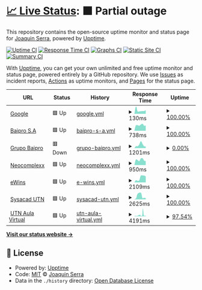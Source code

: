 # [📈 Live Status](https://demo.upptime.js.org): <!--live status--> **🟧 Partial outage**

This repository contains the open-source uptime monitor and status page for [Joaquin Serra](https://demo.upptime.js.org), powered by [Upptime](https://github.com/upptime/upptime).

[![Uptime CI](https://github.com/joacoserra/statusPage/workflows/Uptime%20CI/badge.svg)](https://github.com/joacoserra/statusPage/actions?query=workflow%3A%22Uptime+CI%22)
[![Response Time CI](https://github.com/joacoserra/statusPage/workflows/Response%20Time%20CI/badge.svg)](https://github.com/joacoserra/statusPage/actions?query=workflow%3A%22Response+Time+CI%22)
[![Graphs CI](https://github.com/joacoserra/statusPage/workflows/Graphs%20CI/badge.svg)](https://github.com/joacoserra/statusPage/actions?query=workflow%3A%22Graphs+CI%22)
[![Static Site CI](https://github.com/joacoserra/statusPage/workflows/Static%20Site%20CI/badge.svg)](https://github.com/joacoserra/statusPage/actions?query=workflow%3A%22Static+Site+CI%22)
[![Summary CI](https://github.com/joacoserra/statusPage/workflows/Summary%20CI/badge.svg)](https://github.com/joacoserra/statusPage/actions?query=workflow%3A%22Summary+CI%22)

With [Upptime](https://upptime.js.org), you can get your own unlimited and free uptime monitor and status page, powered entirely by a GitHub repository. We use [Issues](https://github.com/joacoserra/statusPage/issues) as incident reports, [Actions](https://github.com/joacoserra/statusPage/actions) as uptime monitors, and [Pages](https://demo.upptime.js.org) for the status page.

<!--start: status pages-->
<!-- This summary is generated by Upptime (https://github.com/upptime/upptime) -->
<!-- Do not edit this manually, your changes will be overwritten -->
<!-- prettier-ignore -->
| URL | Status | History | Response Time | Uptime |
| --- | ------ | ------- | ------------- | ------ |
| <img alt="" src="https://icons.duckduckgo.com/ip3/www.google.com.ico" height="13"> [Google](https://www.google.com) | 🟩 Up | [google.yml](https://github.com/joacoserra/statusPage/commits/HEAD/history/google.yml) | <details><summary><img alt="Response time graph" src="./graphs/google/response-time-week.png" height="20"> 130ms</summary><br><a href="https://joacoserra.github.io/statusPage/history/google"><img alt="Response time 113" src="https://img.shields.io/endpoint?url=https%3A%2F%2Fraw.githubusercontent.com%2Fjoacoserra%2FstatusPage%2FHEAD%2Fapi%2Fgoogle%2Fresponse-time.json"></a><br><a href="https://joacoserra.github.io/statusPage/history/google"><img alt="24-hour response time 137" src="https://img.shields.io/endpoint?url=https%3A%2F%2Fraw.githubusercontent.com%2Fjoacoserra%2FstatusPage%2FHEAD%2Fapi%2Fgoogle%2Fresponse-time-day.json"></a><br><a href="https://joacoserra.github.io/statusPage/history/google"><img alt="7-day response time 130" src="https://img.shields.io/endpoint?url=https%3A%2F%2Fraw.githubusercontent.com%2Fjoacoserra%2FstatusPage%2FHEAD%2Fapi%2Fgoogle%2Fresponse-time-week.json"></a><br><a href="https://joacoserra.github.io/statusPage/history/google"><img alt="30-day response time 108" src="https://img.shields.io/endpoint?url=https%3A%2F%2Fraw.githubusercontent.com%2Fjoacoserra%2FstatusPage%2FHEAD%2Fapi%2Fgoogle%2Fresponse-time-month.json"></a><br><a href="https://joacoserra.github.io/statusPage/history/google"><img alt="1-year response time 111" src="https://img.shields.io/endpoint?url=https%3A%2F%2Fraw.githubusercontent.com%2Fjoacoserra%2FstatusPage%2FHEAD%2Fapi%2Fgoogle%2Fresponse-time-year.json"></a></details> | <details><summary><a href="https://joacoserra.github.io/statusPage/history/google">100.00%</a></summary><a href="https://joacoserra.github.io/statusPage/history/google"><img alt="All-time uptime 100.00%" src="https://img.shields.io/endpoint?url=https%3A%2F%2Fraw.githubusercontent.com%2Fjoacoserra%2FstatusPage%2FHEAD%2Fapi%2Fgoogle%2Fuptime.json"></a><br><a href="https://joacoserra.github.io/statusPage/history/google"><img alt="24-hour uptime 100.00%" src="https://img.shields.io/endpoint?url=https%3A%2F%2Fraw.githubusercontent.com%2Fjoacoserra%2FstatusPage%2FHEAD%2Fapi%2Fgoogle%2Fuptime-day.json"></a><br><a href="https://joacoserra.github.io/statusPage/history/google"><img alt="7-day uptime 100.00%" src="https://img.shields.io/endpoint?url=https%3A%2F%2Fraw.githubusercontent.com%2Fjoacoserra%2FstatusPage%2FHEAD%2Fapi%2Fgoogle%2Fuptime-week.json"></a><br><a href="https://joacoserra.github.io/statusPage/history/google"><img alt="30-day uptime 100.00%" src="https://img.shields.io/endpoint?url=https%3A%2F%2Fraw.githubusercontent.com%2Fjoacoserra%2FstatusPage%2FHEAD%2Fapi%2Fgoogle%2Fuptime-month.json"></a><br><a href="https://joacoserra.github.io/statusPage/history/google"><img alt="1-year uptime 100.00%" src="https://img.shields.io/endpoint?url=https%3A%2F%2Fraw.githubusercontent.com%2Fjoacoserra%2FstatusPage%2FHEAD%2Fapi%2Fgoogle%2Fuptime-year.json"></a></details>
| <img alt="" src="https://icons.duckduckgo.com/ip3/baiproingenieria.com.ico" height="13"> [Baipro S.A](https://baiproingenieria.com/) | 🟩 Up | [baipro-s-a.yml](https://github.com/joacoserra/statusPage/commits/HEAD/history/baipro-s-a.yml) | <details><summary><img alt="Response time graph" src="./graphs/baipro-s-a/response-time-week.png" height="20"> 738ms</summary><br><a href="https://joacoserra.github.io/statusPage/history/baipro-s-a"><img alt="Response time 658" src="https://img.shields.io/endpoint?url=https%3A%2F%2Fraw.githubusercontent.com%2Fjoacoserra%2FstatusPage%2FHEAD%2Fapi%2Fbaipro-s-a%2Fresponse-time.json"></a><br><a href="https://joacoserra.github.io/statusPage/history/baipro-s-a"><img alt="24-hour response time 682" src="https://img.shields.io/endpoint?url=https%3A%2F%2Fraw.githubusercontent.com%2Fjoacoserra%2FstatusPage%2FHEAD%2Fapi%2Fbaipro-s-a%2Fresponse-time-day.json"></a><br><a href="https://joacoserra.github.io/statusPage/history/baipro-s-a"><img alt="7-day response time 738" src="https://img.shields.io/endpoint?url=https%3A%2F%2Fraw.githubusercontent.com%2Fjoacoserra%2FstatusPage%2FHEAD%2Fapi%2Fbaipro-s-a%2Fresponse-time-week.json"></a><br><a href="https://joacoserra.github.io/statusPage/history/baipro-s-a"><img alt="30-day response time 718" src="https://img.shields.io/endpoint?url=https%3A%2F%2Fraw.githubusercontent.com%2Fjoacoserra%2FstatusPage%2FHEAD%2Fapi%2Fbaipro-s-a%2Fresponse-time-month.json"></a><br><a href="https://joacoserra.github.io/statusPage/history/baipro-s-a"><img alt="1-year response time 669" src="https://img.shields.io/endpoint?url=https%3A%2F%2Fraw.githubusercontent.com%2Fjoacoserra%2FstatusPage%2FHEAD%2Fapi%2Fbaipro-s-a%2Fresponse-time-year.json"></a></details> | <details><summary><a href="https://joacoserra.github.io/statusPage/history/baipro-s-a">100.00%</a></summary><a href="https://joacoserra.github.io/statusPage/history/baipro-s-a"><img alt="All-time uptime 99.94%" src="https://img.shields.io/endpoint?url=https%3A%2F%2Fraw.githubusercontent.com%2Fjoacoserra%2FstatusPage%2FHEAD%2Fapi%2Fbaipro-s-a%2Fuptime.json"></a><br><a href="https://joacoserra.github.io/statusPage/history/baipro-s-a"><img alt="24-hour uptime 100.00%" src="https://img.shields.io/endpoint?url=https%3A%2F%2Fraw.githubusercontent.com%2Fjoacoserra%2FstatusPage%2FHEAD%2Fapi%2Fbaipro-s-a%2Fuptime-day.json"></a><br><a href="https://joacoserra.github.io/statusPage/history/baipro-s-a"><img alt="7-day uptime 100.00%" src="https://img.shields.io/endpoint?url=https%3A%2F%2Fraw.githubusercontent.com%2Fjoacoserra%2FstatusPage%2FHEAD%2Fapi%2Fbaipro-s-a%2Fuptime-week.json"></a><br><a href="https://joacoserra.github.io/statusPage/history/baipro-s-a"><img alt="30-day uptime 100.00%" src="https://img.shields.io/endpoint?url=https%3A%2F%2Fraw.githubusercontent.com%2Fjoacoserra%2FstatusPage%2FHEAD%2Fapi%2Fbaipro-s-a%2Fuptime-month.json"></a><br><a href="https://joacoserra.github.io/statusPage/history/baipro-s-a"><img alt="1-year uptime 99.92%" src="https://img.shields.io/endpoint?url=https%3A%2F%2Fraw.githubusercontent.com%2Fjoacoserra%2FstatusPage%2FHEAD%2Fapi%2Fbaipro-s-a%2Fuptime-year.json"></a></details>
| <img alt="" src="https://icons.duckduckgo.com/ip3/grupobaipro.com.ico" height="13"> [Grupo Baipro](https://grupobaipro.com/) | 🟥 Down | [grupo-baipro.yml](https://github.com/joacoserra/statusPage/commits/HEAD/history/grupo-baipro.yml) | <details><summary><img alt="Response time graph" src="./graphs/grupo-baipro/response-time-week.png" height="20"> 1201ms</summary><br><a href="https://joacoserra.github.io/statusPage/history/grupo-baipro"><img alt="Response time 1224" src="https://img.shields.io/endpoint?url=https%3A%2F%2Fraw.githubusercontent.com%2Fjoacoserra%2FstatusPage%2FHEAD%2Fapi%2Fgrupo-baipro%2Fresponse-time.json"></a><br><a href="https://joacoserra.github.io/statusPage/history/grupo-baipro"><img alt="24-hour response time 619" src="https://img.shields.io/endpoint?url=https%3A%2F%2Fraw.githubusercontent.com%2Fjoacoserra%2FstatusPage%2FHEAD%2Fapi%2Fgrupo-baipro%2Fresponse-time-day.json"></a><br><a href="https://joacoserra.github.io/statusPage/history/grupo-baipro"><img alt="7-day response time 1201" src="https://img.shields.io/endpoint?url=https%3A%2F%2Fraw.githubusercontent.com%2Fjoacoserra%2FstatusPage%2FHEAD%2Fapi%2Fgrupo-baipro%2Fresponse-time-week.json"></a><br><a href="https://joacoserra.github.io/statusPage/history/grupo-baipro"><img alt="30-day response time 1252" src="https://img.shields.io/endpoint?url=https%3A%2F%2Fraw.githubusercontent.com%2Fjoacoserra%2FstatusPage%2FHEAD%2Fapi%2Fgrupo-baipro%2Fresponse-time-month.json"></a><br><a href="https://joacoserra.github.io/statusPage/history/grupo-baipro"><img alt="1-year response time 1274" src="https://img.shields.io/endpoint?url=https%3A%2F%2Fraw.githubusercontent.com%2Fjoacoserra%2FstatusPage%2FHEAD%2Fapi%2Fgrupo-baipro%2Fresponse-time-year.json"></a></details> | <details><summary><a href="https://joacoserra.github.io/statusPage/history/grupo-baipro">0.00%</a></summary><a href="https://joacoserra.github.io/statusPage/history/grupo-baipro"><img alt="All-time uptime 0.00%" src="https://img.shields.io/endpoint?url=https%3A%2F%2Fraw.githubusercontent.com%2Fjoacoserra%2FstatusPage%2FHEAD%2Fapi%2Fgrupo-baipro%2Fuptime.json"></a><br><a href="https://joacoserra.github.io/statusPage/history/grupo-baipro"><img alt="24-hour uptime 0.00%" src="https://img.shields.io/endpoint?url=https%3A%2F%2Fraw.githubusercontent.com%2Fjoacoserra%2FstatusPage%2FHEAD%2Fapi%2Fgrupo-baipro%2Fuptime-day.json"></a><br><a href="https://joacoserra.github.io/statusPage/history/grupo-baipro"><img alt="7-day uptime 0.00%" src="https://img.shields.io/endpoint?url=https%3A%2F%2Fraw.githubusercontent.com%2Fjoacoserra%2FstatusPage%2FHEAD%2Fapi%2Fgrupo-baipro%2Fuptime-week.json"></a><br><a href="https://joacoserra.github.io/statusPage/history/grupo-baipro"><img alt="30-day uptime 1.38%" src="https://img.shields.io/endpoint?url=https%3A%2F%2Fraw.githubusercontent.com%2Fjoacoserra%2FstatusPage%2FHEAD%2Fapi%2Fgrupo-baipro%2Fuptime-month.json"></a><br><a href="https://joacoserra.github.io/statusPage/history/grupo-baipro"><img alt="1-year uptime 0.00%" src="https://img.shields.io/endpoint?url=https%3A%2F%2Fraw.githubusercontent.com%2Fjoacoserra%2FstatusPage%2FHEAD%2Fapi%2Fgrupo-baipro%2Fuptime-year.json"></a></details>
| <img alt="" src="https://icons.duckduckgo.com/ip3/www.neocomplexx.com.ico" height="13"> [Neocomplexx](https://www.neocomplexx.com/) | 🟩 Up | [neocomplexx.yml](https://github.com/joacoserra/statusPage/commits/HEAD/history/neocomplexx.yml) | <details><summary><img alt="Response time graph" src="./graphs/neocomplexx/response-time-week.png" height="20"> 950ms</summary><br><a href="https://joacoserra.github.io/statusPage/history/neocomplexx"><img alt="Response time 915" src="https://img.shields.io/endpoint?url=https%3A%2F%2Fraw.githubusercontent.com%2Fjoacoserra%2FstatusPage%2FHEAD%2Fapi%2Fneocomplexx%2Fresponse-time.json"></a><br><a href="https://joacoserra.github.io/statusPage/history/neocomplexx"><img alt="24-hour response time 731" src="https://img.shields.io/endpoint?url=https%3A%2F%2Fraw.githubusercontent.com%2Fjoacoserra%2FstatusPage%2FHEAD%2Fapi%2Fneocomplexx%2Fresponse-time-day.json"></a><br><a href="https://joacoserra.github.io/statusPage/history/neocomplexx"><img alt="7-day response time 950" src="https://img.shields.io/endpoint?url=https%3A%2F%2Fraw.githubusercontent.com%2Fjoacoserra%2FstatusPage%2FHEAD%2Fapi%2Fneocomplexx%2Fresponse-time-week.json"></a><br><a href="https://joacoserra.github.io/statusPage/history/neocomplexx"><img alt="30-day response time 989" src="https://img.shields.io/endpoint?url=https%3A%2F%2Fraw.githubusercontent.com%2Fjoacoserra%2FstatusPage%2FHEAD%2Fapi%2Fneocomplexx%2Fresponse-time-month.json"></a><br><a href="https://joacoserra.github.io/statusPage/history/neocomplexx"><img alt="1-year response time 965" src="https://img.shields.io/endpoint?url=https%3A%2F%2Fraw.githubusercontent.com%2Fjoacoserra%2FstatusPage%2FHEAD%2Fapi%2Fneocomplexx%2Fresponse-time-year.json"></a></details> | <details><summary><a href="https://joacoserra.github.io/statusPage/history/neocomplexx">100.00%</a></summary><a href="https://joacoserra.github.io/statusPage/history/neocomplexx"><img alt="All-time uptime 99.12%" src="https://img.shields.io/endpoint?url=https%3A%2F%2Fraw.githubusercontent.com%2Fjoacoserra%2FstatusPage%2FHEAD%2Fapi%2Fneocomplexx%2Fuptime.json"></a><br><a href="https://joacoserra.github.io/statusPage/history/neocomplexx"><img alt="24-hour uptime 100.00%" src="https://img.shields.io/endpoint?url=https%3A%2F%2Fraw.githubusercontent.com%2Fjoacoserra%2FstatusPage%2FHEAD%2Fapi%2Fneocomplexx%2Fuptime-day.json"></a><br><a href="https://joacoserra.github.io/statusPage/history/neocomplexx"><img alt="7-day uptime 100.00%" src="https://img.shields.io/endpoint?url=https%3A%2F%2Fraw.githubusercontent.com%2Fjoacoserra%2FstatusPage%2FHEAD%2Fapi%2Fneocomplexx%2Fuptime-week.json"></a><br><a href="https://joacoserra.github.io/statusPage/history/neocomplexx"><img alt="30-day uptime 100.00%" src="https://img.shields.io/endpoint?url=https%3A%2F%2Fraw.githubusercontent.com%2Fjoacoserra%2FstatusPage%2FHEAD%2Fapi%2Fneocomplexx%2Fuptime-month.json"></a><br><a href="https://joacoserra.github.io/statusPage/history/neocomplexx"><img alt="1-year uptime 99.98%" src="https://img.shields.io/endpoint?url=https%3A%2F%2Fraw.githubusercontent.com%2Fjoacoserra%2FstatusPage%2FHEAD%2Fapi%2Fneocomplexx%2Fuptime-year.json"></a></details>
| <img alt="" src="https://icons.duckduckgo.com/ip3/www.ewins.com.ar.ico" height="13"> [eWins](https://www.ewins.com.ar/) | 🟩 Up | [e-wins.yml](https://github.com/joacoserra/statusPage/commits/HEAD/history/e-wins.yml) | <details><summary><img alt="Response time graph" src="./graphs/e-wins/response-time-week.png" height="20"> 2109ms</summary><br><a href="https://joacoserra.github.io/statusPage/history/e-wins"><img alt="Response time 1438" src="https://img.shields.io/endpoint?url=https%3A%2F%2Fraw.githubusercontent.com%2Fjoacoserra%2FstatusPage%2FHEAD%2Fapi%2Fe-wins%2Fresponse-time.json"></a><br><a href="https://joacoserra.github.io/statusPage/history/e-wins"><img alt="24-hour response time 2744" src="https://img.shields.io/endpoint?url=https%3A%2F%2Fraw.githubusercontent.com%2Fjoacoserra%2FstatusPage%2FHEAD%2Fapi%2Fe-wins%2Fresponse-time-day.json"></a><br><a href="https://joacoserra.github.io/statusPage/history/e-wins"><img alt="7-day response time 2109" src="https://img.shields.io/endpoint?url=https%3A%2F%2Fraw.githubusercontent.com%2Fjoacoserra%2FstatusPage%2FHEAD%2Fapi%2Fe-wins%2Fresponse-time-week.json"></a><br><a href="https://joacoserra.github.io/statusPage/history/e-wins"><img alt="30-day response time 2567" src="https://img.shields.io/endpoint?url=https%3A%2F%2Fraw.githubusercontent.com%2Fjoacoserra%2FstatusPage%2FHEAD%2Fapi%2Fe-wins%2Fresponse-time-month.json"></a><br><a href="https://joacoserra.github.io/statusPage/history/e-wins"><img alt="1-year response time 1597" src="https://img.shields.io/endpoint?url=https%3A%2F%2Fraw.githubusercontent.com%2Fjoacoserra%2FstatusPage%2FHEAD%2Fapi%2Fe-wins%2Fresponse-time-year.json"></a></details> | <details><summary><a href="https://joacoserra.github.io/statusPage/history/e-wins">100.00%</a></summary><a href="https://joacoserra.github.io/statusPage/history/e-wins"><img alt="All-time uptime 68.10%" src="https://img.shields.io/endpoint?url=https%3A%2F%2Fraw.githubusercontent.com%2Fjoacoserra%2FstatusPage%2FHEAD%2Fapi%2Fe-wins%2Fuptime.json"></a><br><a href="https://joacoserra.github.io/statusPage/history/e-wins"><img alt="24-hour uptime 100.00%" src="https://img.shields.io/endpoint?url=https%3A%2F%2Fraw.githubusercontent.com%2Fjoacoserra%2FstatusPage%2FHEAD%2Fapi%2Fe-wins%2Fuptime-day.json"></a><br><a href="https://joacoserra.github.io/statusPage/history/e-wins"><img alt="7-day uptime 100.00%" src="https://img.shields.io/endpoint?url=https%3A%2F%2Fraw.githubusercontent.com%2Fjoacoserra%2FstatusPage%2FHEAD%2Fapi%2Fe-wins%2Fuptime-week.json"></a><br><a href="https://joacoserra.github.io/statusPage/history/e-wins"><img alt="30-day uptime 100.00%" src="https://img.shields.io/endpoint?url=https%3A%2F%2Fraw.githubusercontent.com%2Fjoacoserra%2FstatusPage%2FHEAD%2Fapi%2Fe-wins%2Fuptime-month.json"></a><br><a href="https://joacoserra.github.io/statusPage/history/e-wins"><img alt="1-year uptime 99.01%" src="https://img.shields.io/endpoint?url=https%3A%2F%2Fraw.githubusercontent.com%2Fjoacoserra%2FstatusPage%2FHEAD%2Fapi%2Fe-wins%2Fuptime-year.json"></a></details>
| <img alt="" src="https://icons.duckduckgo.com/ip3/www.frbb.utn.edu.ar.ico" height="13"> [Sysacad UTN](http://www.frbb.utn.edu.ar/sysacad/LoginAlumno.asp) | 🟩 Up | [sysacad-utn.yml](https://github.com/joacoserra/statusPage/commits/HEAD/history/sysacad-utn.yml) | <details><summary><img alt="Response time graph" src="./graphs/sysacad-utn/response-time-week.png" height="20"> 2625ms</summary><br><a href="https://joacoserra.github.io/statusPage/history/sysacad-utn"><img alt="Response time 1968" src="https://img.shields.io/endpoint?url=https%3A%2F%2Fraw.githubusercontent.com%2Fjoacoserra%2FstatusPage%2FHEAD%2Fapi%2Fsysacad-utn%2Fresponse-time.json"></a><br><a href="https://joacoserra.github.io/statusPage/history/sysacad-utn"><img alt="24-hour response time 964" src="https://img.shields.io/endpoint?url=https%3A%2F%2Fraw.githubusercontent.com%2Fjoacoserra%2FstatusPage%2FHEAD%2Fapi%2Fsysacad-utn%2Fresponse-time-day.json"></a><br><a href="https://joacoserra.github.io/statusPage/history/sysacad-utn"><img alt="7-day response time 2625" src="https://img.shields.io/endpoint?url=https%3A%2F%2Fraw.githubusercontent.com%2Fjoacoserra%2FstatusPage%2FHEAD%2Fapi%2Fsysacad-utn%2Fresponse-time-week.json"></a><br><a href="https://joacoserra.github.io/statusPage/history/sysacad-utn"><img alt="30-day response time 2172" src="https://img.shields.io/endpoint?url=https%3A%2F%2Fraw.githubusercontent.com%2Fjoacoserra%2FstatusPage%2FHEAD%2Fapi%2Fsysacad-utn%2Fresponse-time-month.json"></a><br><a href="https://joacoserra.github.io/statusPage/history/sysacad-utn"><img alt="1-year response time 2236" src="https://img.shields.io/endpoint?url=https%3A%2F%2Fraw.githubusercontent.com%2Fjoacoserra%2FstatusPage%2FHEAD%2Fapi%2Fsysacad-utn%2Fresponse-time-year.json"></a></details> | <details><summary><a href="https://joacoserra.github.io/statusPage/history/sysacad-utn">100.00%</a></summary><a href="https://joacoserra.github.io/statusPage/history/sysacad-utn"><img alt="All-time uptime 98.80%" src="https://img.shields.io/endpoint?url=https%3A%2F%2Fraw.githubusercontent.com%2Fjoacoserra%2FstatusPage%2FHEAD%2Fapi%2Fsysacad-utn%2Fuptime.json"></a><br><a href="https://joacoserra.github.io/statusPage/history/sysacad-utn"><img alt="24-hour uptime 100.00%" src="https://img.shields.io/endpoint?url=https%3A%2F%2Fraw.githubusercontent.com%2Fjoacoserra%2FstatusPage%2FHEAD%2Fapi%2Fsysacad-utn%2Fuptime-day.json"></a><br><a href="https://joacoserra.github.io/statusPage/history/sysacad-utn"><img alt="7-day uptime 100.00%" src="https://img.shields.io/endpoint?url=https%3A%2F%2Fraw.githubusercontent.com%2Fjoacoserra%2FstatusPage%2FHEAD%2Fapi%2Fsysacad-utn%2Fuptime-week.json"></a><br><a href="https://joacoserra.github.io/statusPage/history/sysacad-utn"><img alt="30-day uptime 98.97%" src="https://img.shields.io/endpoint?url=https%3A%2F%2Fraw.githubusercontent.com%2Fjoacoserra%2FstatusPage%2FHEAD%2Fapi%2Fsysacad-utn%2Fuptime-month.json"></a><br><a href="https://joacoserra.github.io/statusPage/history/sysacad-utn"><img alt="1-year uptime 98.18%" src="https://img.shields.io/endpoint?url=https%3A%2F%2Fraw.githubusercontent.com%2Fjoacoserra%2FstatusPage%2FHEAD%2Fapi%2Fsysacad-utn%2Fuptime-year.json"></a></details>
| <img alt="" src="https://icons.duckduckgo.com/ip3/aulavirtual.frbb.utn.edu.ar.ico" height="13"> [UTN Aula Virtual](https://aulavirtual.frbb.utn.edu.ar/) | 🟩 Up | [utn-aula-virtual.yml](https://github.com/joacoserra/statusPage/commits/HEAD/history/utn-aula-virtual.yml) | <details><summary><img alt="Response time graph" src="./graphs/utn-aula-virtual/response-time-week.png" height="20"> 4191ms</summary><br><a href="https://joacoserra.github.io/statusPage/history/utn-aula-virtual"><img alt="Response time 2369" src="https://img.shields.io/endpoint?url=https%3A%2F%2Fraw.githubusercontent.com%2Fjoacoserra%2FstatusPage%2FHEAD%2Fapi%2Futn-aula-virtual%2Fresponse-time.json"></a><br><a href="https://joacoserra.github.io/statusPage/history/utn-aula-virtual"><img alt="24-hour response time 1691" src="https://img.shields.io/endpoint?url=https%3A%2F%2Fraw.githubusercontent.com%2Fjoacoserra%2FstatusPage%2FHEAD%2Fapi%2Futn-aula-virtual%2Fresponse-time-day.json"></a><br><a href="https://joacoserra.github.io/statusPage/history/utn-aula-virtual"><img alt="7-day response time 4191" src="https://img.shields.io/endpoint?url=https%3A%2F%2Fraw.githubusercontent.com%2Fjoacoserra%2FstatusPage%2FHEAD%2Fapi%2Futn-aula-virtual%2Fresponse-time-week.json"></a><br><a href="https://joacoserra.github.io/statusPage/history/utn-aula-virtual"><img alt="30-day response time 2829" src="https://img.shields.io/endpoint?url=https%3A%2F%2Fraw.githubusercontent.com%2Fjoacoserra%2FstatusPage%2FHEAD%2Fapi%2Futn-aula-virtual%2Fresponse-time-month.json"></a><br><a href="https://joacoserra.github.io/statusPage/history/utn-aula-virtual"><img alt="1-year response time 2443" src="https://img.shields.io/endpoint?url=https%3A%2F%2Fraw.githubusercontent.com%2Fjoacoserra%2FstatusPage%2FHEAD%2Fapi%2Futn-aula-virtual%2Fresponse-time-year.json"></a></details> | <details><summary><a href="https://joacoserra.github.io/statusPage/history/utn-aula-virtual">97.54%</a></summary><a href="https://joacoserra.github.io/statusPage/history/utn-aula-virtual"><img alt="All-time uptime 99.57%" src="https://img.shields.io/endpoint?url=https%3A%2F%2Fraw.githubusercontent.com%2Fjoacoserra%2FstatusPage%2FHEAD%2Fapi%2Futn-aula-virtual%2Fuptime.json"></a><br><a href="https://joacoserra.github.io/statusPage/history/utn-aula-virtual"><img alt="24-hour uptime 97.68%" src="https://img.shields.io/endpoint?url=https%3A%2F%2Fraw.githubusercontent.com%2Fjoacoserra%2FstatusPage%2FHEAD%2Fapi%2Futn-aula-virtual%2Fuptime-day.json"></a><br><a href="https://joacoserra.github.io/statusPage/history/utn-aula-virtual"><img alt="7-day uptime 97.54%" src="https://img.shields.io/endpoint?url=https%3A%2F%2Fraw.githubusercontent.com%2Fjoacoserra%2FstatusPage%2FHEAD%2Fapi%2Futn-aula-virtual%2Fuptime-week.json"></a><br><a href="https://joacoserra.github.io/statusPage/history/utn-aula-virtual"><img alt="30-day uptime 96.43%" src="https://img.shields.io/endpoint?url=https%3A%2F%2Fraw.githubusercontent.com%2Fjoacoserra%2FstatusPage%2FHEAD%2Fapi%2Futn-aula-virtual%2Fuptime-month.json"></a><br><a href="https://joacoserra.github.io/statusPage/history/utn-aula-virtual"><img alt="1-year uptime 99.05%" src="https://img.shields.io/endpoint?url=https%3A%2F%2Fraw.githubusercontent.com%2Fjoacoserra%2FstatusPage%2FHEAD%2Fapi%2Futn-aula-virtual%2Fuptime-year.json"></a></details>

<!--end: status pages-->

[**Visit our status website →**](https://demo.upptime.js.org)

## 📄 License

- Powered by: [Upptime](https://github.com/upptime/upptime)
- Code: [MIT](./LICENSE) © [Joaquin Serra](https://demo.upptime.js.org)
- Data in the `./history` directory: [Open Database License](https://opendatacommons.org/licenses/odbl/1-0/)
